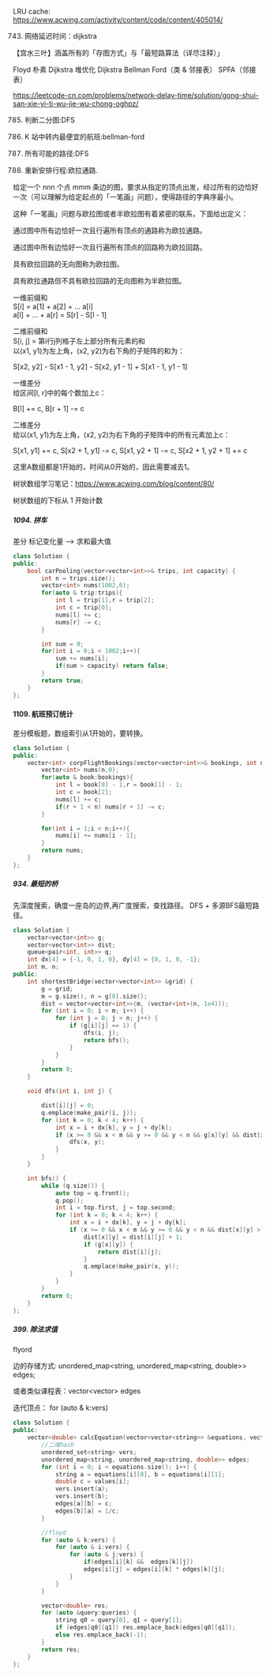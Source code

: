 
LRU cache: https://www.acwing.com/activity/content/code/content/405014/



743. 网络延迟时间：dijkstra


【宫水三叶】涵盖所有的「存图方式」与「最短路算法（详尽注释）」

Floyd  朴素 Dijkstra  堆优化 Dijkstra  Bellman Ford（类 & 邻接表）
   SPFA（邻接表）

https://leetcode-cn.com/problems/network-delay-time/solution/gong-shui-san-xie-yi-ti-wu-jie-wu-chong-oghpz/


785. 判断二分图:DFS

787. K 站中转内最便宜的航班:bellman-ford

797. 所有可能的路径:DFS

332. 重新安排行程:欧拉通路.


给定一个 nnn 个点 mmm 条边的图，要求从指定的顶点出发，经过所有的边恰好一次（可以理解为给定起点的「一笔画」问题），使得路径的字典序最小。

这种「一笔画」问题与欧拉图或者半欧拉图有着紧密的联系，下面给出定义：

通过图中所有边恰好一次且行遍所有顶点的通路称为欧拉通路。

通过图中所有边恰好一次且行遍所有顶点的回路称为欧拉回路。

具有欧拉回路的无向图称为欧拉图。

具有欧拉通路但不具有欧拉回路的无向图称为半欧拉图。



一维前缀和   
S[i] = a[1] + a[2] + ... a[i]   
a[l] + ... + a[r] = S[r] - S[l - 1]   

二维前缀和   
S[i, j] = 第i行j列格子左上部分所有元素的和   
以(x1, y1)为左上角，(x2, y2)为右下角的子矩阵的和为：   

S[x2, y2] - S[x1 - 1, y2] - S[x2, y1 - 1] + S[x1 - 1, y1 - 1]   

一维差分   
给区间[l, r]中的每个数加上c：    

B[l] += c, B[r + 1] -= c  

二维差分   
给以(x1, y1)为左上角，(x2, y2)为右下角的子矩阵中的所有元素加上c：   

S[x1, y1] += c, S[x2 + 1, y1] -= c, S[x1, y2 + 1] -= c, S[x2 + 1, y2 + 1] += c   


这里A数组都是1开始的，时间从0开始的，因此需要减去1。

树状数组学习笔记：https://www.acwing.com/blog/content/80/

树状数组的下标从 1 开始计数

##### 1094. 拼车

差分 标记变化量 -->  求和最大值
 
```C++
class Solution {
public:
    bool carPooling(vector<vector<int>>& trips, int capacity) {
        int n = trips.size();
        vector<int> nums(1002,0);
        for(auto & trip:trips){
            int l = trip[1],r = trip[2];
            int c = trip[0];
            nums[l] += c;
            nums[r] -= c;
        }

        int sum = 0;
        for(int i = 0;i < 1002;i++){
            sum += nums[i];
            if(sum > capacity) return false;
        }
        return true;
    }
};
```

#### 1109. 航班预订统计

差分模板题，数组索引从1开始的，要转换。

```C++
class Solution {
public:
    vector<int> corpFlightBookings(vector<vector<int>>& bookings, int n) {
        vector<int> nums(n,0);
        for(auto & book:bookings){
            int l = book[0] - 1,r = book[1] - 1;
            int c = book[2];
            nums[l] += c;
            if(r + 1 < n) nums[r + 1] -= c;
        }

        for(int i = 1;i < n;i++){
            nums[i] += nums[i - 1];
        }
        return nums;
    }
};
```

##### 934. 最短的桥

先深度搜索，确度一座岛的边界,再广度搜索，查找路径。 DFS + 多源BFS最短路径。

```C++
class Solution {
    vector<vector<int>> g;
    vector<vector<int>> dist;
    queue<pair<int, int>> q;
    int dx[4] = {-1, 0, 1, 0}, dy[4] = {0, 1, 0, -1};
    int m, n;
public:
    int shortestBridge(vector<vector<int>> &grid) {
        g = grid;
        m = g.size(), n = g[0].size();
        dist = vector<vector<int>>(m, (vector<int>(n, 1e4)));
        for (int i = 0; i < m; i++) {
            for (int j = 0; j < n; j++) {
                if (g[i][j] == 1) {
                    dfs(i, j);
                    return bfs();
                }
            }
        }
        return 0;
    }

    void dfs(int i, int j) {

        dist[i][j] = 0;
        q.emplace(make_pair(i, j));
        for (int k = 0; k < 4; k++) {
            int x = i + dx[k], y = j + dy[k];
            if (x >= 0 && x < m && y >= 0 && y < n && g[x][y] && dist[x][y]) {
                dfs(x, y);
            }
        }
    }

    int bfs() {
        while (q.size()) {
            auto top = q.front();
            q.pop();
            int i = top.first, j = top.second;
            for (int k = 0; k < 4; k++) {
                int x = i + dx[k], y = j + dy[k];
                if (x >= 0 && x < m && y >= 0 && y < n && dist[x][y] > dist[i][j] + 1) {
                    dist[x][y] = dist[i][j] + 1;
                    if (g[x][y]) {
                        return dist[i][j];
                    }
                    q.emplace(make_pair(x, y));
                }
            }
        }
        return 0;
    }
};

```


##### 399. 除法求值

flyord 

边的存储方式:  unordered_map<string, unordered_map<string, double>> edges;

或者类似课程表：vector<vector<int>> edges

迭代顶点： for (auto & k:vers)

```C++
class Solution {
public:
    vector<double> calcEquation(vector<vector<string>> &equations, vector<double> &values, vector<vector<string>> &queries) {
        //二维hash
        unordered_set<string> vers;
        unordered_map<string, unordered_map<string, double>> edges;
        for (int i = 0; i < equations.size(); i++) {
            string a = equations[i][0], b = equations[i][1];
            double c = values[i];
            vers.insert(a);
            vers.insert(b);
            edges[a][b] = c;
            edges[b][a] = 1/c;
        }

        //floyd
        for (auto & k:vers) {
            for (auto & i:vers) {
                for (auto & j:vers) {
                    if(edges[i][k] &&  edges[k][j])
                    edges[i][j] = edges[i][k] * edges[k][j];
                }
            }
        }

        vector<double> res;
        for (auto &query:queries) {
            string q0 = query[0], q1 = query[1];
            if (edges[q0][q1]) res.emplace_back(edges[q0][q1]);
            else res.emplace_back(-1);
        }
        return res;
    }
};

```

